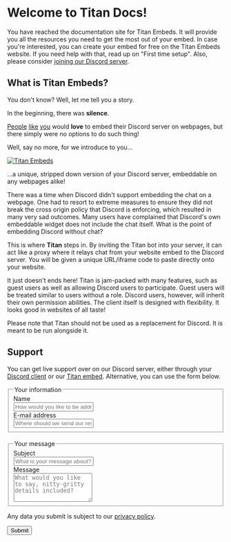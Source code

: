 # Welcome to Titan Docs!
You have reached the documentation site for Titan Embeds. It will provide you all the resources you need to get the most out of your embed. In case you're interested, you can create your embed for free on the Titan Embeds website. If you need help with that, read up on "First time setup". Also, please consider [joining our Discord server](https://discord.io/Titan).

## What is Titan Embeds?
You don't know? Well, let me tell you a story.

In the beginning, there was **silence**.

[People](https://www.reddit.com/r/discordapp/comments/3tucod/embedding_discord_via_iframe_disabled/) [like](https://feedback.discordapp.com/forums/326712-discord-dream-land/suggestions/10821381-please-turn-back-on-iframe-embed-for-discord-chat) [you](https://feedback.discordapp.com/forums/326712-discord-dream-land/suggestions/18454222-embed-in-forum-chat-option) would **love** to embed their Discord server on webpages, but there simply were no options to do such thing!  

Well, say no more, for we introduce to you...

[![Titan Embeds](https://github.com/TitanEmbeds/Titan/raw/master/webapp/titanembeds/static/img/titanembeds.png)](https://titanembeds.com)

...a unique, stripped down version of your Discord server, embeddable on any webpages alike!

There was a time when Discord didn't support embedding the chat on a webpage. One had to resort to extreme measures to ensure they did not break the cross origin policy that Discord is enforcing, which resulted in many very sad outcomes. Many users have complained that Discord's own embeddable widget does not include the chat itself. What is the point of embedding Discord without chat?

This is where **Titan** steps in. By inviting the Titan bot into your server, it can act like a proxy where it relays chat from your website embed to the Discord server. You will be given a unique URL/iframe code to paste directly onto your website.

It just doesn't ends here! Titan is jam-packed with many features, such as guest users as well as allowing Discord users to participate. Guest users will be treated similar to users without a role. Discord users, however, will inherit their own permission abilities. The client itself is designed with flexibility. It looks good in websites of all taste!

Please note that Titan should not be used as a replacement for Discord. It is meant to be run alongside it.

## Support
You can get live support over on our Discord server, either through your [Discord client](https://discord.io/Titan) or our [Titan embed](https://titanembeds.com/embed/295085744249110529). Alternative, you can use the form below.

<form name="contact" action="https://formsubmit.co/EndenDragon@titanembeds.com
" method="POST">
  <fieldset>
    <legend>Your information</legend>
    Name<br>
    <input type="text" name="name" placeholder="How would you like to be addressed?" required><br>
    E-mail address<br>
    <input type="email" name="email" placeholder="Where should we send our response to?" required>
  </fieldset>
  <br>
  <fieldset>
    <legend>Your message</legend>
    Subject<br>
    <input type="text" name="subject" placeholder="What is your message about?" required><br>
    Message<br>
    <textarea name="message" placeholder="What would you like to say, nitty-gritty details included?" rows="4" required></textarea>
  </fieldset>
  <p>Any data you submit is subject to our <a href="https://titanembeds.com/privacy">privacy policy</a>.<p>
  <input type="submit" value="Submit">
</form>
